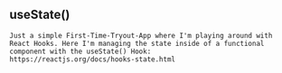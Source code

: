 ## useState()

    Just a simple First-Time-Tryout-App where I'm playing around with
    React Hooks. Here I'm managing the state inside of a functional
    component with the useState() Hook:
    https://reactjs.org/docs/hooks-state.html
